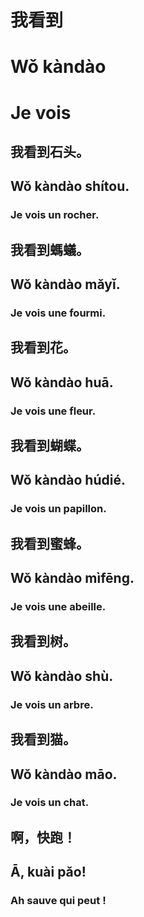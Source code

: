 <h1>我看到</h1>
<h1>Wǒ kàndào</h1>
<h1>Je vois</h1>
<h2>我看到石头。</h2>
<h2>Wǒ kàndào shítou.</h2>
<h3>Je vois un rocher.</h3>
<h2>我看到螞蟻。</h2>
<h2>Wǒ kàndào mǎyǐ.</h2>
<h3>Je vois une fourmi.</h3>
<h2>我看到花。</h2>
<h2>Wǒ kàndào huā.</h2>
<h3>Je vois une fleur.</h3>
<h2>我看到蝴蝶。</h2>
<h2>Wǒ kàndào húdié.</h2>
<h3>Je vois un papillon.</h3>
<h2>我看到蜜蜂。</h2>
<h2>Wǒ kàndào mìfēng.</h2>
<h3>Je vois une abeille.</h3>
<h2>我看到树。</h2>
<h2>Wǒ kàndào shù.</h2>
<h3>Je vois un arbre.</h3>
<h2>我看到猫。</h2>
<h2>Wǒ kàndào māo.</h2>
<h3>Je vois un chat.</h3>
<h2>啊，快跑！</h2>
<h2>Ā, kuài pǎo!</h2>
<h3>Ah sauve qui peut !</h3>